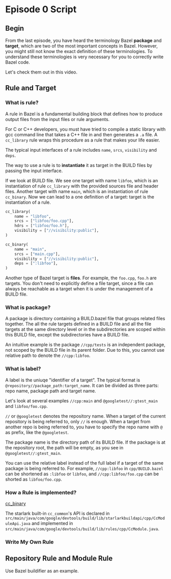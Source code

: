 # Episode 0 Script

## Begin

From the last episode, you have heard the terminology Bazel **package** and **target**, which are two of the most important concepts in Bazel. However, you might still not know the exact definition of these terminologies. To understand these terminologies is very necessary for you to correctly write Bazel code.

Let's check them out in this video.

## Rule and Target

### What is rule?

A rule in Bazel is a fundamental building block that defines how to produce output files from the input files or rule arguments.

For C or C++ developers, you must have tried to compile a static library with gcc command line that takes a C++ file in and then generates a `.a` file. A `cc_library` rule wraps this procedure as a rule that makes your life easier.

The typical input interfaces of a rule includes `name`, `srcs`, `visibility` and `deps`.

The way to use a rule is to **instantiate** it as target in the BUILD files by passing the input interface.

If we look at BUILD file. We see one target with name `libfoo`, which is an instantiation of rule `cc_library` with the provided sources file and header files. Another target with name `main`, which is an instantiation of rule `cc_binary`. Now we can lead to a one definition of a target: target is the instantiation of a rule.

```python
cc_library(
    name = "libfoo",
    srcs = ["libfoo/foo.cpp"],
    hdrs = ["libfoo/foo.h"],
    visibility = ["//visibility:public"],
)

cc_binary(
    name = "main",
    srcs = ["main.cpp"],
    visibility = ["//visibility:public"],
    deps = [":libfoo"],
)
```

Another type of Bazel target is **files**. For example, the `foo.cpp`, `foo.h` are targets. You don't need to explicitly define a file target, since a file can always be reachable as a target when it is under the management of a BUILD file.

### What is package?

A package is directory containing a BUILD.bazel file that groups related files together. The all the rule targets defined in a BUILD file and all the file targets at the same directory level or in the subdirectories are scoped within this BUILD file, except the subdirectories have a BUILD file.

An intuitive example is the package `//cpp/tests` is an independent package, not scoped by the BUILD file in its parent folder. Due to this, you cannot use relative path to denote the `//cpp:libfoo`.

### What is label?

A label is the uniuqe "identifier of a target". The typical format is `@repository//package_path:target_name`. It can be divided as three parts: repo name, package path and target name.

Let's look at several examples `//cpp:main` and `@googletest//:gtest_main` and `libfoo/foo.cpp`.

`//` or `@googletest` denotes the repository name. When a target of the current repository is being referred to, only `//` is enough. When a target from another repo is being referred to, you have to specify the repo name with `@` as prefix, like the `@googletest`.

The package name is the directory path of its BUILD file. If the package is at the repository root, the path will be empty, as you see in `@googletest//:gtest_main`.

You can use the relative label instead of the full label if a target of the same package is being referred to. For example, `//cpp:libfoo` in `cpp/BUILD.bazel` can be shortened as `:libfoo` or `libfoo`, and `//cpp:libfoo/foo.cpp` can be shorted as `libfoo/foo.cpp`.

### How a Rule is implemented?

[cc_binary](https://github.com/bazelbuild/bazel/blob/master/src/main/starlark/builtins_bzl/common/cc/cc_binary.bzl)

The starlark built-in `cc_common`'s API is declared in `src/main/java/com/google/devtools/build/lib/starlarkbuildapi/cpp/CcModuleApi.java` and implemented in `src/main/java/com/google/devtools/build/lib/rules/cpp/CcModule.java`.

### Write My Own Rule

## Repository Rule and Module Rule

Use Bazel buildifier as an example.
